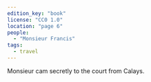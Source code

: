 ```yaml
---
edition_key: "book"
license: "CC0 1.0"
location: "page 6"
people:
  - "Monsieur Francis"
tags:
  - travel
---
```

Monsieur
cam secretly to the court from Calays.
